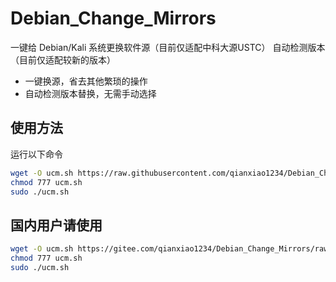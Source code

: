 # Debian_Change_Mirrors
一键给 Debian/Kali 系统更换软件源（目前仅适配中科大源USTC）
自动检测版本（目前仅适配较新的版本）
- 一键换源，省去其他繁琐的操作
- 自动检测版本替换，无需手动选择
## 使用方法
运行以下命令
```sh
wget -O ucm.sh https://raw.githubusercontent.com/qianxiao1234/Debian_Change_Mirrors/main/ucm.sh
chmod 777 ucm.sh
sudo ./ucm.sh
```
## 国内用户请使用
```sh
wget -O ucm.sh https://gitee.com/qianxiao1234/Debian_Change_Mirrors/raw/main/ucm.sh
chmod 777 ucm.sh
sudo ./ucm.sh
```